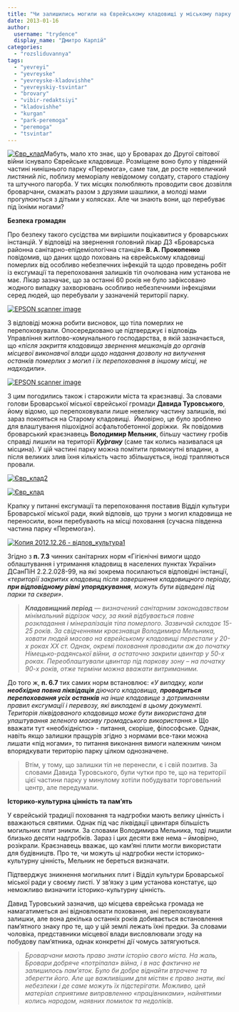 ```yaml
---
title: "Чи залишились могили на Єврейському кладовищі у міському парку «Перемога»?"
date: 2013-01-16
author: 
  username: "trydence"
  display_name: "Дмитро Карпій"
categories: 
  - "rozsliduvannya"
tags: 
  - "yevreyi"
  - "yevreyske"
  - "yevreyske-kladovishhe"
  - "yevreyskiy-tsvintar"
  - "brovary"
  - "vibir-redaktsiyi"
  - "kladovishhe"
  - "kurgan"
  - "park-peremoga"
  - "peremoga"
  - "tsvintar"
---
```


[![](https://mpz.brovary.org/wp-content/uploads/2013/01/YEvr_klad.jpg "Євр_клад")](https://mpz.brovary.org/wp-content/uploads/2013/01/YEvr_klad.jpg)Мабуть, мало хто знає, що у Броварах до Другої світової війни існувало Єврейське кладовище. Розміщене воно було у південній частині нинішнього парку «Перемога», саме там, де росте невеличкий листяний ліс, поблизу меморіалу невідомому солдату, старого стадіону та штучного пагорба. У тих місцях полюбляють проводити своє дозвілля броварчани, смажать разом з друзями шашлики, а молоді мами прогулюються з дітьми у колясках. Але чи знають вони, що перебуває під їхніми ногами?

**Безпека громадян**

Про безпеку такого сусідства ми вирішили поцікавитися у броварських інстанцій. У відповіді на звернення головний лікар ДЗ «Броварська районна санітарно-епідеміологічна станція» **В. А. Прокопенко** повідомив, що даних щодо поховань на єврейському кладовищі померлих від особливо небезпечних інфекцій та щодо проведень робіт із ексгумації та перепоховання залишків тіл очолювана ним установа не має. Лікар зазначає, що за останні 60 років не було зафіксовано жодного випадку захворювань особливо небезпечними інфекціями серед людей, що перебували у зазначеній території парку.

[![](https://mpz.brovary.org/wp-content/uploads/2013/01/img884.jpg "EPSON scanner image")](https://mpz.brovary.org/wp-content/uploads/2013/01/img884.jpg)

З відповіді можна робити висновок, що тіла померлих не перепоховували. Опосередковано це підтверджує і відповідь Управління житлово-комунального господарства, в якій зазначається, що _«після закриття кладовища звернення мешканців до органів місцевої виконавчої влади щодо надання дозволу на вилучення останків померлих з могил і їх перепоховання в іншому місці, не надходили»_.

[![](https://mpz.brovary.org/wp-content/uploads/2013/01/img883.jpg "EPSON scanner image")](https://mpz.brovary.org/wp-content/uploads/2013/01/img883.jpg)

З цим погодились також і старожили міста та краєзнавці. За словами голови Броварської міської єврейської громади **Давида Туровського**, йому відомо, що перепоховували лише невелику частину залишків, які зараз покояться на Старому кладовищі.  Ймовірно, це було зроблено для влаштування пішохідної асфальтобетонної доріжки.  Як повідомив броварський краєзнавець **Володимир Мельник**, більшу частину гробів справді лишили на території **_Ку́ргану_** (саме так колись називалася ця місцина). У цій частині парку можна помітити прямокутні впадини, а після великих злив їхня кількість часто збільшується, іноді трапляються провали.

[![](https://mpz.brovary.org/wp-content/uploads/2013/01/YEvr_klad2.jpg "Євр_клад2")](https://mpz.brovary.org/wp-content/uploads/2013/01/YEvr_klad2.jpg)

[![](https://mpz.brovary.org/wp-content/uploads/2013/01/YEvr_klad.jpg "Євр_клад")](https://mpz.brovary.org/wp-content/uploads/2013/01/YEvr_klad.jpg)

Крапку у питанні ексгумації та перепоховання поставив Відділ культури Броварської міської ради, який відповів, що труни з могил кладовища не переносили, вони перебувають на місці поховання (сучасна південна частина парку «Перемога»).

[![](https://mpz.brovary.org/wp-content/uploads/2013/01/Kopiya-2012.12.26-vidpov_kultura1.jpg "Копия 2012.12.26 - відпов_культура1")](https://mpz.brovary.org/wp-content/uploads/2013/01/Kopiya-2012.12.26-vidpov_kultura1.jpg)

Згідно з **п. 7.3** чинних санітарних норм «Гігієнічні вимоги щодо облаштування і утримання кладовищ в населених пунктах України» ДСанПіН 2.2.2.028-99, на які зокрема посилаються відповідні інстанції, _«території закритих кладовищ після завершення кладовищного періоду, **при відповідному рівні упорядкування**, можуть бути відведені під парки та сквери»_.

> **_Кладовищний період_** _— визначений санітарним законодавством мінімальний відрізок часу, за який відбувається повне розкладання і мінералізація тіла померлого. Зазвичай складає 15-25 років. За свідченнями краєзнавця Володимира Мельника, ховати людей масово на єврейському кладовищі перестали у 20-х роках ХХ ст. Однак, окремі поховання проводили аж до початку Німецько-радянської війни, а остаточно закрили цвинтар у 50-х роках. Переоблаштували цвинтар під паркову зону – на початку 90-х років, отже терміни можна вважати витриманими._

До того ж, **п. 6.7** тих самих норм встановлює: _«У випадку, коли **необхідна** **повна ліквідація** діючого кладовища, **проводиться перепоховання усіх останків** на інше кладовище з дотриманням правил ексгумації і перевозу, які викладені в цьому документі. Територія ліквідованого кладовища може бути використана для улаштування зеленого масиву громадського використання.»_ Що вважати тут «необхідністю» - питання, скоріше, філософське. Однак, навіть якщо залишки пращурів згідно з нормами все-таки можна лишати «під ногами», то питання виконання вимоги належним чином впорядкувати територію парку цілком однозначене.

> Втім, у тому, що залишки тіл не перенесли, є і свій позитив. За словами Давида Туровського, були чутки про те, що на території цієї частини парку у минулому хотіли побудувати торговельний центр, але передумали.

**Історико-культурна цінність та пам’ять**

У єврейській традиції поховання та надгробки мають велику цінність і вважаються святими. Однак під час ліквідації цвинтаря більшість могильних плит зникли. За словами Володимира Мельника, тоді лишили близько десяти надгробків. Зараз і цих десяти вже нема – ймовірно, розікрали. Краєзнавець вважає, що кам’яні плити могли використати для будівництв. Про те, чи можуть ці надгробки нести історико-культурну цінність, Мельник не береться визначати.

Підтверджує зникнення могильних плит і Відділ культури Броварської міської ради у своєму листі. У зв’язку з цим установа констатує, що неможливо визначити історико-культурну цінність.

Давид Туровський зазначив, що місцева єврейська громада не намагатиметься ані відновлювати поховання, ані перепоховувати залишки, але вона декілька останніх років добивається встановлення пам’ятного знаку про те, що у цій землі лежать їхні предки. За словами чоловіка, представники місцевої влади висловлювали згоду на побудову пам’ятника, однак конкретні дії чомусь затягуються.

> _Броварчани мають право знати історію свого міста. На жаль, Бровари добряче «потріпала» війна, і в нас фактично не залишилось пам’яток. Було би добре віднайти втрачене та зберегти його. Але ще важливішим для містян є право знати, які небезпеки і де саме можуть їх підстерігати. Можливо, цей матеріал сприятиме виправленню «працівниками», найнятими колись народом, наявних помилок та недоліків._
